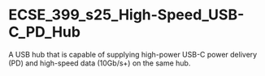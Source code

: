# ECSE_399_s25_High-Speed_USB-C_PD_Hub
 A USB hub that is capable of supplying high-power USB-C power delivery (PD) and high-speed data (10Gb/s+) on the same hub.
